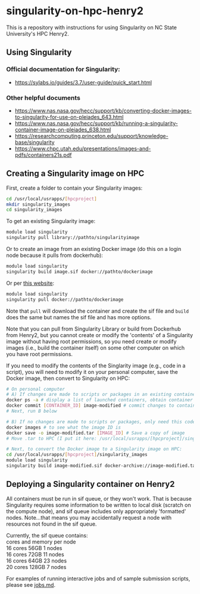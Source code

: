 # singularity-on-hpc-henry2
This is a repository with instructions for using Singularity on NC State University's HPC Henry2.

## Using Singularity

### Official documentation for Singularity:
* https://sylabs.io/guides/3.7/user-guide/quick_start.html

### Other helpful documents
* https://www.nas.nasa.gov/hecc/support/kb/converting-docker-images-to-singularity-for-use-on-pleiades_643.html
* https://www.nas.nasa.gov/hecc/support/kb/running-a-singularity-container-image-on-pleiades_638.html
* https://researchcomputing.princeton.edu/support/knowledge-base/singularity
* https://www.chpc.utah.edu/presentations/images-and-pdfs/containers21s.pdf

## Creating a Singularity image on HPC

First, create a folder to contain your Singularity images: 
```bash
cd /usr/local/usrapps/[hpcproject]
mkdir singularity_images
cd singularity_images
```

To get an existing Singularity image:
```bash
module load singularity
singularity pull library://pathto/singularityimage
```

Or to create an image from an existing Docker image (do this on a login node because it pulls from dockerhub):
```bash
module load singularity
singularity build image.sif docker://pathto/dockerimage
```

Or per [this website](https://researchcomputing.princeton.edu/support/knowledge-base/singularity):
```bash
module load singularity
singularity pull docker://pathto/dockerimage
```
Note that `pull` will download the container and create the sif file and `build` does the same but names the sif file and has more options.

Note that you can pull from Singularity Library or build from Dockerhub from Henry2, but you cannot create or modify the 'contents' of a Singularity image without having root permissions, so you need create or modify images (i.e., build the container itself) on some other computer on which you have root permissions.

If you need to modify the contents of the Singlarity image (e.g., code in a script), you will need to modify it on your personal computer, save the Docker image, then convert to Singularity on HPC:
```bash
# On personal computer
# A) If changes are made to scripts or packages in an existing container:
docker ps -a # display a list of launched containers, obtain container ID
docker commit [CONTAINER_ID] image-modified # commit changes to container to a new image
# Next, run B below

# B) If no changes are made to scripts or packages, only need this code (i.e., don't run A):
docker images # to see what the image ID is
docker save -o image-modified.tar [IMAGE_ID] # Save a copy of image
# Move .tar to HPC (I put it here: /usr/local/usrapps/[hpcproject]/singularity_images)

# Next, to convert the Docker image to a Singularity image on HPC:
cd /usr/local/usrapps/[hpcproject]/singularity_images
module load singularity 
singularity build image-modified.sif docker-archive://image-modified.tar
```

## Deploying a Singularity container on Henry2
All containers must be run in sif queue, or they won't work. That is because Singularity requires some information to be written to local disk (scratch on the compute node), and sif queue includes only appropriately 'formatted' nodes. Note...that means you may accidentally request a node with resources not found in the sif queue.  

Currently, the sif queue contains:  
cores and memory per node  
16 cores 56GB      1 nodes  
16 cores 72GB    11 nodes  
16 cores 64GB    23 nodes  
20 cores 128GB   7 nodes  

For examples of running interactive jobs and of sample submission scripts, please see [jobs.md](https://github.com/elyssac02/singularity-on-hpc-henry2/blob/main/docs/jobs.md).
